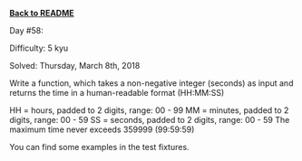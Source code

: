 ﻿<a href=https://github.com/hlais/Kata---a---Day><b>Back to README</b><a>

Day #58: 

Difficulty: 5 kyu

Solved: Thursday, March 8th, 2018

Write a function, which takes a non-negative integer (seconds) as input and returns the time in a human-readable format (HH:MM:SS)

HH = hours, padded to 2 digits, range: 00 - 99
MM = minutes, padded to 2 digits, range: 00 - 59
SS = seconds, padded to 2 digits, range: 00 - 59
The maximum time never exceeds 359999 (99:59:59)

You can find some examples in the test fixtures.
